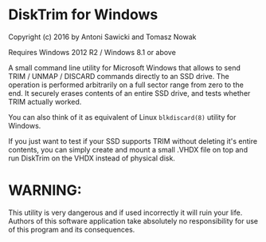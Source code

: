 DiskTrim for Windows
====================
Copyright (c) 2016 by Antoni Sawicki and Tomasz Nowak

Requires Windows 2012 R2 / Windows 8.1 or above

A small command line utility for Microsoft Windows that allows to
send TRIM / UNMAP / DISCARD commands directly to an SSD drive.  The 
operation is performed arbitrarily on a full sector range from zero
to the end. It securely erases contents of an entire SSD drive, and
tests whether TRIM actually worked. 

You can also think of it as equivalent of Linux `blkdiscard(8)` utility for Windows.

If you just want to test if your SSD supports TRIM without deleting
it's entire contents, you can simply create and mount a small .VHDX
file on top and run DiskTrim on the VHDX instead of physical disk. 

# WARNING:
This utility is very dangerous and if used incorrectly it
will ruin your life. Authors of this software application take absolutely no
responsibility for use of this program  and its consequences. 
